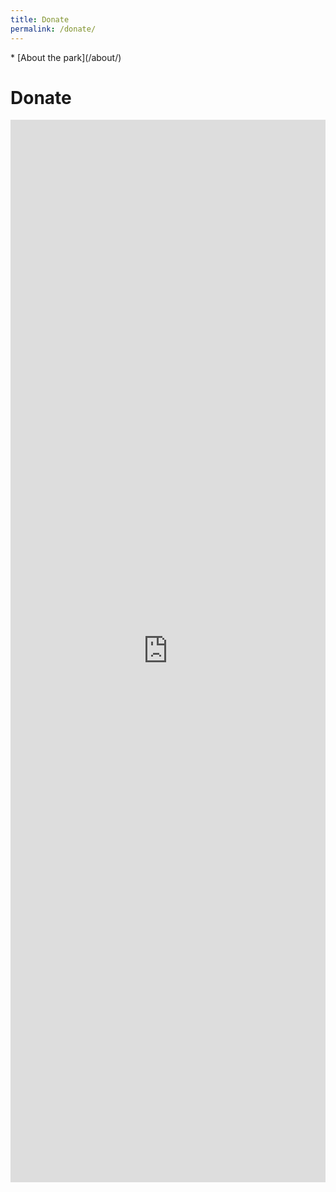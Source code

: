 ```yaml
---
title: Donate
permalink: /donate/
---
```


<nav markdown="1">
* [About the park](/about/)
</nav>

Donate
======

<div style="grid-column: 1/-1;">
  <iframe src="https://app.mobilecause.com/form/YjMahw" width="100%" height="1700" style="display: block; border-width: 0; max-width: 800px; margin: 0 auto"></iframe>
</div>
